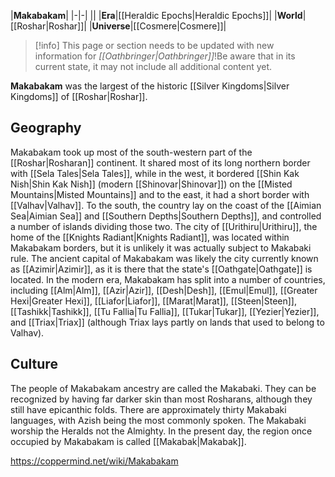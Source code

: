 |**Makabakam**|
|-|-|
||
|**Era**|[[Heraldic Epochs\|Heraldic Epochs]]|
|**World**|[[Roshar\|Roshar]]|
|**Universe**|[[Cosmere\|Cosmere]]|
> [!info] This page or section needs to be updated with new information for *[[Oathbringer\|Oathbringer]]*!Be aware that in its current state, it may not include all additional content yet.

**Makabakam** was the largest of the historic [[Silver Kingdoms\|Silver Kingdoms]] of [[Roshar\|Roshar]].

## Geography
Makabakam took up most of the south-western part of the [[Roshar\|Rosharan]] continent. It shared most of its long northern border with [[Sela Tales\|Sela Tales]], while in the west, it bordered [[Shin Kak Nish\|Shin Kak Nish]] (modern [[Shinovar\|Shinovar]]) on the [[Misted Mountains\|Misted Mountains]] and to the east, it had a short border with [[Valhav\|Valhav]]. To the south, the country lay on the coast of the [[Aimian Sea\|Aimian Sea]] and [[Southern Depths\|Southern Depths]], and controlled a number of islands dividing those two.
The city of [[Urithiru\|Urithiru]], the home of the [[Knights Radiant\|Knights Radiant]], was located within Makabakam borders, but it is unlikely it was actually subject to Makabaki rule. The ancient capital of Makabakam was likely the city currently known as [[Azimir\|Azimir]], as it is there that the state's [[Oathgate\|Oathgate]] is located.
In the modern era, Makabakam has split into a number of countries, including [[Alm\|Alm]], [[Azir\|Azir]], [[Desh\|Desh]], [[Emul\|Emul]], [[Greater Hexi\|Greater Hexi]], [[Liafor\|Liafor]], [[Marat\|Marat]], [[Steen\|Steen]], [[Tashikk\|Tashikk]], [[Tu Fallia\|Tu Fallia]], [[Tukar\|Tukar]], [[Yezier\|Yezier]], and [[Triax\|Triax]] (although Triax lays partly on lands that used to belong to Valhav).

## Culture
The people of Makabakam ancestry are called the Makabaki. They can be recognized by having far darker skin than most Rosharans, although they still have epicanthic folds. There are approximately thirty Makabaki languages, with Azish being the most commonly spoken. The Makabaki worship the Heralds not the Almighty.
In the present day, the region once occupied by Makabakam is called [[Makabak\|Makabak]].



https://coppermind.net/wiki/Makabakam